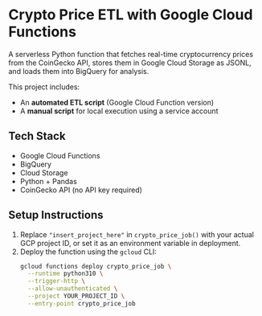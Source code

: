 # Crypto Price ETL with Google Cloud Functions

A serverless Python function that fetches real-time cryptocurrency prices from the CoinGecko API, stores them in Google Cloud Storage as JSONL, and loads them into BigQuery for analysis.

This project includes:
- An **automated ETL script** (Google Cloud Function version)
- A **manual script** for local execution using a service account

## Tech Stack
- Google Cloud Functions
- BigQuery
- Cloud Storage
- Python + Pandas
- CoinGecko API (no API key required)

## Setup Instructions

1. Replace `"insert_project_here"` in `crypto_price_job()` with your actual GCP project ID, or set it as an environment variable in deployment.
2. Deploy the function using the `gcloud` CLI:
   ```bash
   gcloud functions deploy crypto_price_job \
     --runtime python310 \
     --trigger-http \
     --allow-unauthenticated \
     --project YOUR_PROJECT_ID \
     --entry-point crypto_price_job

